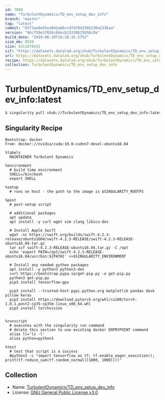```yaml
---
id: 7860
name: "TurbulentDynamics/TD_env_setup_dev_info"
branch: "master"
tag: "latest"
commit: "6571ae8eb5ea941a66ccd7470d33bb230a2336aa"
version: "b6cf59e1f026c8decb23330b25b50c9a"
build_date: "2019-06-19T16:10:35.575Z"
size_mb: 8939
size: 5311078431
sif: "https://datasets.datalad.org/shub/TurbulentDynamics/TD_env_setup_dev_info/latest/2019-06-19-6571ae8e-b6cf59e1/b6cf59e1f026c8decb23330b25b50c9a.simg"
url: https://datasets.datalad.org/shub/TurbulentDynamics/TD_env_setup_dev_info/latest/2019-06-19-6571ae8e-b6cf59e1/
recipe: https://datasets.datalad.org/shub/TurbulentDynamics/TD_env_setup_dev_info/latest/2019-06-19-6571ae8e-b6cf59e1/Singularity
collection: TurbulentDynamics/TD_env_setup_dev_info
---
```


# TurbulentDynamics/TD_env_setup_dev_info:latest

```bash
$ singularity pull shub://TurbulentDynamics/TD_env_setup_dev_info:latest
```

## Singularity Recipe

```singularity
Bootstrap: docker
From: docker://nvidia/cuda:10.0-cudnn7-devel-ubuntu16.04

%labels
  MAINTAINER Turbulent Dynamics

%environment
  # build time environment
  SHELL=/bin/bash
  export SHELL
  
%setup
  # runs on host - the path to the image is $SINGULARITY_ROOTFS

%post
  # post-setup script

  # additional packages
  apt update
  apt install -y curl wget vim clang libicu-dev 

  # Install Apple Swift
  wget -nc https://swift.org/builds/swift-4.2.3-release/ubuntu1604/swift-4.2.3-RELEASE/swift-4.2.3-RELEASE-ubuntu16.04.tar.gz
  tar xzf swift-4.2.3-RELEASE-ubuntu16.04.tar.gz -C /opt
  echo 'export PATH=/opt/swift-4.2.3-RELEASE-ubuntu16.04/usr/bin:${PATH}' >>$SINGULARITY_ENVIRONMENT

  # Install any needed python packages
  apt install -y python3 python3-dev
  curl https://bootstrap.pypa.io/get-pip.py -o get-pip.py
  python3 get-pip.py
  pip3 install tensorflow-gpu

  pip3 install --trusted-host pypi.python.org matplotlib pandas dask pillow keras
  pip3 install https://download.pytorch.org/whl/cu100/torch-1.0.1.post2-cp35-cp35m-linux_x86_64.whl
  pip3 install torchvision


%runscript
  # executes with the singularity run command
  # delete this section to use existing docker ENTRYPOINT command
  alias ll='ls -l'
  alias python=python3

%test
  # test that script is a success
  #python3 -c "import tensorflow as tf; tf.enable_eager_execution(); print(tf.reduce_sum(tf.random_normal([1000, 1000])))"
```

## Collection

 - Name: [TurbulentDynamics/TD_env_setup_dev_info](https://github.com/TurbulentDynamics/TD_env_setup_dev_info)
 - License: [GNU General Public License v3.0](https://api.github.com/licenses/gpl-3.0)

